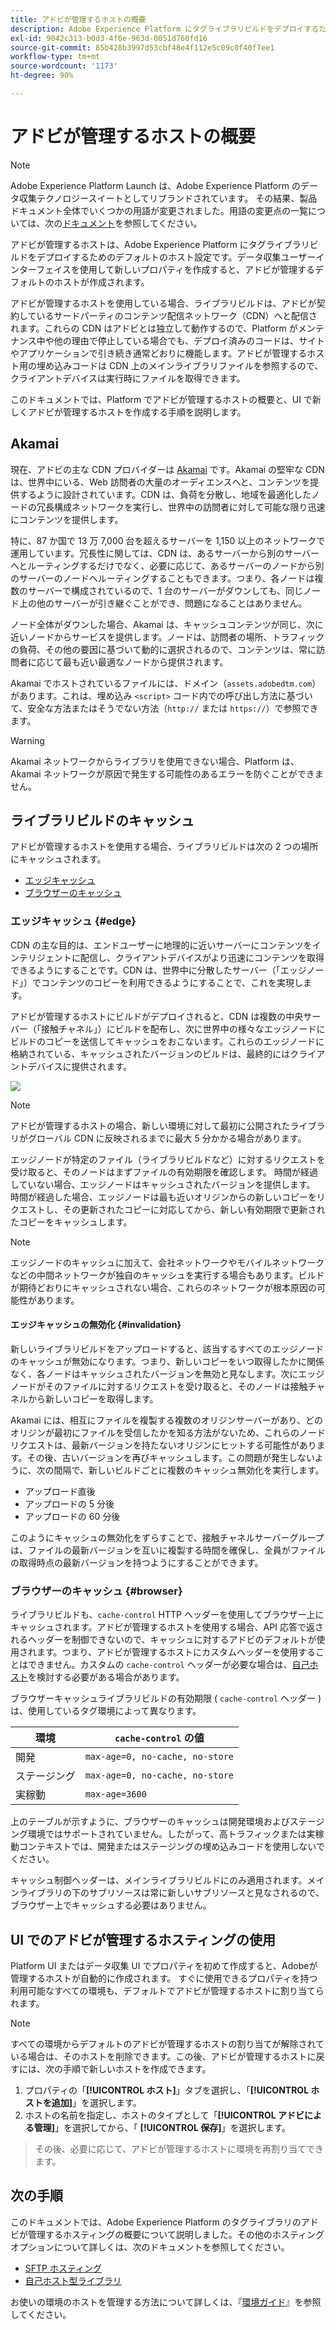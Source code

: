 ```yaml
---
title: アドビが管理するホストの概要
description: Adobe Experience Platform にタグライブラリビルドをデプロイするためのデフォルトのホスティングオプションについて説明します。
exl-id: 9042c313-b0d3-4f6e-963d-0051d760fd16
source-git-commit: 85b428b3997d53cbf48e4f112e5c09c0f40f7ee1
workflow-type: tm+mt
source-wordcount: '1173'
ht-degree: 90%

---
```


# アドビが管理するホストの概要

>[!NOTE]
>
>Adobe Experience Platform Launch は、Adobe Experience Platform のデータ収集テクノロジースイートとしてリブランドされています。 その結果、製品ドキュメント全体でいくつかの用語が変更されました。用語の変更点の一覧については、次の[ドキュメント](../../../term-updates.md)を参照してください。

アドビが管理するホストは、Adobe Experience Platform にタグライブラリビルドをデプロイするためのデフォルトのホスト設定です。データ収集ユーザーインターフェイスを使用して新しいプロパティを作成すると、アドビが管理するデフォルトのホストが作成されます。

アドビが管理するホストを使用している場合、ライブラリビルドは、アドビが契約しているサードパーティのコンテンツ配信ネットワーク（CDN）へと配信されます。これらの CDN はアドビとは独立して動作するので、Platform がメンテナンス中や他の理由で停止している場合でも、デプロイ済みのコードは、サイトやアプリケーションで引き続き通常どおりに機能します。アドビが管理するホスト用の埋め込みコードは CDN 上のメインライブラリファイルを参照するので、クライアントデバイスは実行時にファイルを取得できます。

このドキュメントでは、Platform でアドビが管理するホストの概要と、UI で新しくアドビが管理するホストを作成する手順を説明します。

## Akamai

現在、アドビの主な CDN プロバイダーは [Akamai](https://www.akamai.com/jp) です。Akamai の堅牢な CDN は、世界中にいる、Web 訪問者の大量のオーディエンスへと、コンテンツを提供するように設計されています。CDN は、負荷を分散し、地域を最適化したノードの冗長構成ネットワークを実行し、世界中の訪問者に対して可能な限り迅速にコンテンツを提供します。

特に、87 か国で 13 万 7,000 台を超えるサーバーを 1,150 以上のネットワークで運用しています。冗長性に関しては、CDN は、あるサーバーから別のサーバーへとルーティングするだけでなく、必要に応じて、あるサーバーのノードから別のサーバーのノードへルーティングすることもできます。つまり、各ノードは複数のサーバーで構成されているので、1 台のサーバーがダウンしても、同じノード上の他のサーバーが引き継ぐことができ、問題になることはありません。

ノード全体がダウンした場合、Akamai は、キャッシュコンテンツが同じ、次に近いノードからサービスを提供します。ノードは、訪問者の場所、トラフィックの負荷、その他の要因に基づいて動的に選択されるので、コンテンツは、常に訪問者に応じて最も近い最適なノードから提供されます。

Akamai でホストされているファイルには、ドメイン（`assets.adobedtm.com`）があります。これは、埋め込み `<script>` コード内での呼び出し方法に基づいて、安全な方法またはそうでない方法（`http://` または `https://`）で参照できます。

>[!WARNING]
>
>Akamai ネットワークからライブラリを使用できない場合、Platform は、Akamai ネットワークが原因で発生する可能性のあるエラーを防ぐことができません。

## ライブラリビルドのキャッシュ

アドビが管理するホストを使用する場合、ライブラリビルドは次の 2 つの場所にキャッシュされます。

* [エッジキャッシュ](#edge)
* [ブラウザーのキャッシュ](#browser)

### エッジキャッシュ {#edge}

CDN の主な目的は、エンドユーザーに地理的に近いサーバーにコンテンツをインテリジェントに配信し、クライアントデバイスがより迅速にコンテンツを取得できるようにすることです。CDN は、世界中に分散したサーバー（「エッジノード」）でコンテンツのコピーを利用できるようにすることで、これを実現します。

アドビが管理するホストにビルドがデプロイされると、CDN は複数の中央サーバー（「接触チャネル」）にビルドを配布し、次に世界中の様々なエッジノードにビルドのコピーを送信してキャッシュをおこないます。これらのエッジノードに格納されている、キャッシュされたバージョンのビルドは、最終的にはクライアントデバイスに提供されます。

![](../images/cdn-diagram.png)

>[!NOTE]
>
>アドビが管理するホストの場合、新しい環境に対して最初に公開されたライブラリがグローバル CDN に反映されるまでに最大 5 分かかる場合があります。

エッジノードが特定のファイル（ライブラリビルドなど）に対するリクエストを受け取ると、そのノードはまずファイルの有効期限を確認します。 時間が経過していない場合、エッジノードはキャッシュされたバージョンを提供します。 時間が経過した場合、エッジノードは最も近いオリジンからの新しいコピーをリクエストし、その更新されたコピーに対応してから、新しい有効期限で更新されたコピーをキャッシュします。

>[!NOTE]
>
>エッジノードのキャッシュに加えて、会社ネットワークやモバイルネットワークなどの中間ネットワークが独自のキャッシュを実行する場合もあります。ビルドが期待どおりにキャッシュされない場合、これらのネットワークが根本原因の可能性があります。

#### エッジキャッシュの無効化 {#invalidation}

新しいライブラリビルドをアップロードすると、該当するすべてのエッジノードのキャッシュが無効になります。つまり、新しいコピーをいつ取得したかに関係なく、各ノードはキャッシュされたバージョンを無効と見なします。次にエッジノードがそのファイルに対するリクエストを受け取ると、そのノードは接触チャネルから新しいコピーを取得します。

Akamai には、相互にファイルを複製する複数のオリジンサーバーがあり、どのオリジンが最初にファイルを受信したかを知る方法がないため、これらのノードリクエストは、最新バージョンを持たないオリジンにヒットする可能性があります。その後、古いバージョンを再びキャッシュします。この問題が発生しないように、次の間隔で、新しいビルドごとに複数のキャッシュ無効化を実行します。

* アップロード直後
* アップロードの 5 分後
* アップロードの 60 分後

このようにキャッシュの無効化をずらすことで、接触チャネルサーバーグループは、ファイルの最新バージョンを互いに複製する時間を確保し、全員がファイルの取得時点の最新バージョンを持つようにすることができます。

### ブラウザーのキャッシュ {#browser}

ライブラリビルドも、`cache-control` HTTP ヘッダーを使用してブラウザー上にキャッシュされます。アドビが管理するホストを使用する場合、API 応答で返されるヘッダーを制御できないので、キャッシュに対するアドビのデフォルトが使用されます。つまり、アドビが管理するホストにカスタムヘッダーを使用することはできません。カスタムの `cache-control` ヘッダーが必要な場合は、[自己ホスト](self-hosting-libraries.md)を検討する必要がある場合があります。

ブラウザーキャッシュライブラリビルドの有効期限 ( `cache-control` ヘッダー ) は、使用しているタグ環境によって異なります。

| 環境 | `cache-control` の値 |
| --- | --- |
| 開発 | `max-age=0, no-cache, no-store` |
| ステージング | `max-age=0, no-cache, no-store` |
| 実稼動 | `max-age=3600` |

上のテーブルが示すように、ブラウザーのキャッシュは開発環境およびステージング環境ではサポートされていません。したがって、高トラフィックまたは実稼動コンテキストでは、開発またはステージングの埋め込みコードを使用しないでください。

キャッシュ制御ヘッダーは、メインライブラリビルドにのみ適用されます。メインライブラリの下のサブリソースは常に新しいサブリソースと見なされるので、ブラウザー上でキャッシュする必要はありません。

##  UI でのアドビが管理するホスティングの使用

Platform UI またはデータ収集 UI でプロパティを初めて作成すると、Adobeが管理するホストが自動的に作成されます。 すぐに使用できるプロパティを持つ利用可能なすべての環境も、デフォルトでアドビが管理するホストに割り当てられます。

>[!NOTE]
>
>すべての環境からデフォルトのアドビが管理するホストの割り当てが解除されている場合は、そのホストを削除できます。この後、アドビが管理するホストに戻すには、次の手順で新しいホストを作成できます。
>
>1. プロパティの「**[!UICONTROL ホスト]**」タブを選択し、「**[!UICONTROL ホストを追加]**」を選択します。
>1. ホストの名前を指定し、ホストのタイプとして「**[!UICONTROL アドビによる管理]**」を選択してから、「 **[!UICONTROL 保存]**」を選択します。

>
>その後、必要に応じて、アドビが管理するホストに環境を再割り当てできます。

## 次の手順

このドキュメントでは、Adobe Experience Platform のタグライブラリのアドビが管理するホスティングの概要について説明しました。その他のホスティングオプションについて詳しくは、次のドキュメントを参照してください。

* [SFTP ホスティング](./sftp-host.md)
* [自己ホスト型ライブラリ](./self-hosting-libraries.md)

お使いの環境のホストを管理する方法について詳しくは、『[環境ガイド](../environments.md)』を参照してください。
